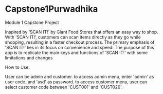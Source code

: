 # Capstone1Purwadhika
Module 1 Capstone Project

Inspired by 'SCAN IT!' by Giant Food Stores that offers an easy way to shop. With 'SCAN IT!’, customers can scan items directly as they go while shopping, resulting in a faster checkout process. The primary emphasis of 'SCAN IT!' lies in its focus on convenience and speed. The purpose of this app is to replicate the main keys and functions of 'SCAN IT!' with some limitations and changes 


How to Use:

User can be admin and customer. to access admin menu, enter 'admin' as user code. and 'asd' as password. to access customer menu, user can select customer code between 'CUST001' and 'CUST020'. 
